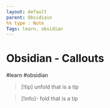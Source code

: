 ```yaml
---
layout: default
parent: Obsidiain
%% type : Note
Tags: learn, obsidian
---
```

# Obsidian - Callouts

#learn #obsidian


>[!tip] unfold
>that is a tip

>[!info]- fold
>that is a tip
